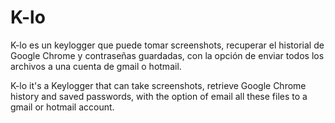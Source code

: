 # K-lo
K-lo es un keylogger que puede tomar screenshots, recuperar el historial de Google Chrome y contraseñas guardadas, con la opción de enviar todos los archivos a una cuenta de gmail o hotmail. 

K-lo it's a Keylogger that can take screenshots, retrieve Google Chrome history and saved passwords, with the option of email all these files to a gmail or hotmail account.  
